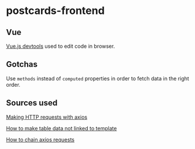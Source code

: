 # postcards-frontend

## Vue

[Vue.js devtools](https://chrome.google.com/webstore/detail/vuejs-devtools/nhdogjmejiglipccpnnnanhbledajbpd) used to edit code in browser.

## Gotchas

Use `methods` instead of `computed` properties in order to fetch data in the right order.

## Sources used

[Making HTTP requests with axios](https://www.sitepoint.com/fetching-data-third-party-api-vue-axios/)

[How to make table data not linked to template](https://www.developerdrive.com/2017/07/creating-a-data-table-in-vue-js/)

[How to chain axios requests](https://github.com/axios/axios/issues/708)

